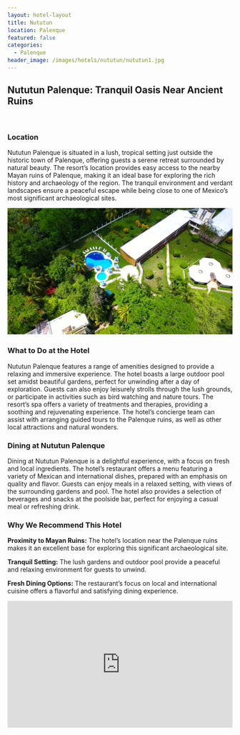 ```yaml
---
layout: hotel-layout
title: Nututun
location: Palenque
featured: false
categories:
  - Palenque
header_image: /images/hotels/nututun/nututun1.jpg
---
```

## Nututun Palenque: Tranquil Oasis Near Ancient Ruins

&nbsp;

### Location

Nututun Palenque is situated in a lush, tropical setting just outside the historic town of Palenque, offering guests a serene retreat surrounded by natural beauty. The resort’s location provides easy access to the nearby Mayan ruins of Palenque, making it an ideal base for exploring the rich history and archaeology of the region. The tranquil environment and verdant landscapes ensure a peaceful escape while being close to one of Mexico’s most significant archaeological sites.

![](/images/hotels/nututun/nututun3.jpg)

### What to Do at the Hotel

Nututun Palenque features a range of amenities designed to provide a relaxing and immersive experience. The hotel boasts a large outdoor pool set amidst beautiful gardens, perfect for unwinding after a day of exploration. Guests can also enjoy leisurely strolls through the lush grounds, or participate in activities such as bird watching and nature tours. The resort’s spa offers a variety of treatments and therapies, providing a soothing and rejuvenating experience. The hotel’s concierge team can assist with arranging guided tours to the Palenque ruins, as well as other local attractions and natural wonders.

### Dining at Nututun Palenque

Dining at Nututun Palenque is a delightful experience, with a focus on fresh and local ingredients. The hotel’s restaurant offers a menu featuring a variety of Mexican and international dishes, prepared with an emphasis on quality and flavor. Guests can enjoy meals in a relaxed setting, with views of the surrounding gardens and pool. The hotel also provides a selection of beverages and snacks at the poolside bar, perfect for enjoying a casual meal or refreshing drink.

### Why We Recommend This Hotel

**Proximity to Mayan Ruins:** The hotel’s location near the Palenque ruins makes it an excellent base for exploring this significant archaeological site.&nbsp;

**Tranquil Setting:** The lush gardens and outdoor pool provide a peaceful and relaxing environment for guests to unwind.&nbsp;

**Fresh Dining Options:** The restaurant’s focus on local and international cuisine offers a flavorful and satisfying dining experience.&nbsp;

<style>.embed-container { position: relative; padding-bottom: 56.25%; height: 0; overflow: hidden; max-width: 100%; } .embed-container iframe, .embed-container object, .embed-container embed { position: absolute; top: 0; left: 0; width: 100%; height: 100%; }</style>

<div class="embed-container"><iframe src="https://www.youtube.com/embed/QUNnkhOwzMA" frameborder="0" allowfullscreen=""></iframe></div>